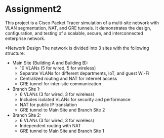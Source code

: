 # Assignment2

This project is a Cisco Packet Tracer simulation of a multi-site network with VLAN segmentation, NAT, and GRE tunnels. It demonstrates the design, configuration, and testing of a scalable, secure, and interconnected enterprise network.

*Network Design
  The network is divided into 3 sites with the following structure:
  
- Main Site (Building A and Building B):
  + 10 VLANs (5 for wired, 5 for wireless)
  + Separate VLANs for different departments, IoT, and guest Wi-Fi
  + Centralized routing and NAT for internet access
  + GRE tunnel for inter-site communication
- Branch Site 1:
  + 6 VLANs (3 for wired, 3 for wireless)
  + Includes isolated VLANs for security and performance
  + NAT for public IP translation
  + GRE tunnel to Main Site and Branch Site 2
- Branch Site 2:
  + 6 VLANs (3 for wired, 3 for wireless)
  + Independent routing with NAT
  + GRE tunnel to Main Site and Branch Site 1

